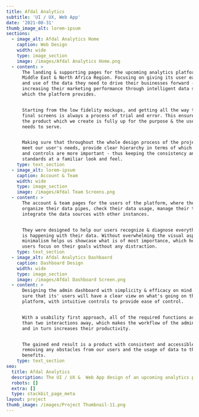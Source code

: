 ```yaml
---
title: Afdal Analytics
subtitle: 'UI / UX, Web App'
date: '2021-08-31'
thumb_image_alt: lorem-ipsum
sections:
  - image_alt: Afdal Analytics Home
    caption: Web Design
    width: wide
    type: image_section
    image: /images/Afdal Analytics Home.png
  - content: >
      The landing & supporting pages for the upcoming analytics platform in the
      Middle East & North Africa Region. Focusing on giving its user easy access
      and use of the data they need to drive their businesses forward -
      increasing their marketing performance through intelligent data solutions
      which the platform provides.


      Starting from the low fidelity mockups, and getting all the way to the
      final screens is always a process of trial and error. This ensures that
      the product which we create is fully up for the purpose & the users it
      needs to serve.


      Making sure that throughout the whole design process of the project we
      meet our user's needs, provide clear hierarchy in terms of which elements
      and controls are more important - thus keeping the consistency and
      standards at a familiar look and feel.
    type: text_section
  - image_alt: lorem-ipsum
    caption: Account & Team
    width: wide
    type: image_section
    image: /images/Afdal Team Screens.png
  - content: >
      The account & team pages for the users of the platform, where they can
      organize their data pipes, check their data usage, manage their teams, and
      integrate the data sources with other instances.


      They were designed to help our users recognize & diagnose everything that
      is happening with their data. Without overwhelming the visual aspect, the
      minimalism helps us showcase what is of most importance, which helps out
      users focus on their goals without any distraction.
    type: text_section
  - image_alt: Afdal Analytics Dashbaord
    caption: Dashboard Design
    width: wide
    type: image_section
    image: /images/Afdal Dashboard Screen.png
  - content: >
      Designing the admin dashboard with simplicity & efficacy on mind. Making
      sure that its' users will have a clear view on what's going on the
      platform, with intuitive controls to provide ease of control.


      With a usability first approach, all of the required functions are no more
      than two interactions away, which makes the workflow of the admin fluid
      and in turn increases their productivity.


      The gained end result is a product with consistent and accessible design,
      removing any obstacles from our users and the usage of data to their
      benefits. 
    type: text_section
seo:
  title: Afdal Analytics
  description: The UI / UX &  Web App design of an upcoming analytics platform
  robots: []
  extra: []
  type: stackbit_page_meta
layout: project
thumb_image: /images/Project Thumbnail-11.png
---
```

